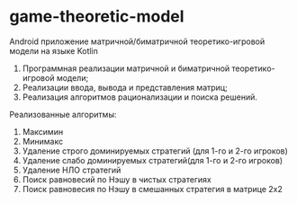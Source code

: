 # game-theoretic-model
Android приложение матричной/биматричной теоретико-игровой модели на языке Kotlin

1. Программная реализации матричной и биматричной теоретико-игровой модели;
2. Реализации ввода, вывода и представления матриц;
3. Реализация алгоритмов рационализации и поиска решений.

Реализованные алгоритмы:
1. Максимин
2. Минимакс
3. Удаление строго доминируемых стратегий (для 1-го и 2-го игроков)
4. Удаление слабо доминируемых стратегий(для 1-го и 2-го игроков)
5. Удаление НЛО стратегий 
6. Поиск равновесий по Нэшу в чистых стратегиях
7. Поиск равновесия по Нэшу в смешанных стратегия в матрице 2х2

   
